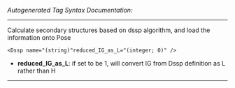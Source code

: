 _Autogenerated Tag Syntax Documentation:_

---
Calculate secondary structures based on dssp algorithm, and load the information onto Pose

```
<Dssp name="(string)"reduced_IG_as_L="(integer; 0)" />
```

-   **reduced_IG_as_L**: if set to be 1, will convert IG from Dssp definition as L rather than H

---
